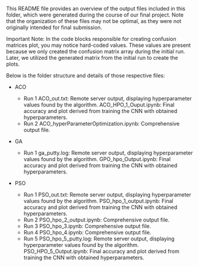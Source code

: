 This README file provides an overview of the output files included in this folder, which were generated during the course of our final project. 
Note that the organization of these files may not be optimal, as they were not originally intended for final submission.

Important Note: In the code blocks responsible for creating confusion matrices plot, you may notice hard-coded values. These values are present because we only created the confusion matrix array during the initial run. 
Later, we utilized the generated matrix from the initial run to create the plots.

Below is the folder structure and details of those respective files:

* ACO
	* Run 1 
		ACO_out.txt: 		Remote server output, displaying hyperparameter values found by the algorithm.
		ACO_HPO_1_Ouput.ipynb: 	Final accuracy and plot derived from training the CNN with obtained hyperparameters.
	* Run 2 
		ACO_hyperParameterOptimization.ipynb: Comprehensive output file.

* GA
	* Run 1 
		ga_putty.log: 		Remote server output, displaying hyperparameter values found by the algorithm.
		GPO_hpo_Output.ipynb: 	Final accuracy and plot derived from training the CNN with obtained hyperparameters.

* PSO
	* Run 1 
		PSO_out.txt: 		Remote server output, displaying hyperparameter values found by the algorithm.
		PSO_hpo_1_output.ipynb: Final accuracy and plot derived from training the CNN with obtained hyperparameters.
	* Run 2 
		PSO_hpo_2_output.ipynb: Comprehensive output file.
	* Run 3 
		PSO_hpo_3.ipynb: 	Comprehensive output file.
	* Run 4 
		PSO_hpo_4.ipynb: 	Comprehensive output file.
	* Run 5 
		PSO_hpo_5_putty.log: 	Remote server output, displaying hyperparameter values found by the algorithm.
		PSO_HPO_5_Output.ipynb: Final accuracy and plot derived from training the CNN with obtained hyperparameters.
